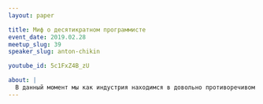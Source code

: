 ```yaml
---
layout: paper

title: Миф о десятикратном программисте
event_date: 2019.02.28
meetup_slug: 39
speaker_slug: anton-chikin

youtube_id: 5c1FxZ4B_zU

about: |
  В данный момент мы как индустрия находимся в довольно противоречивом положении: с одной стороны взрывообразный рост рабочих мест, с другой - отсутствие сложившихся практик и проверенных систем обучения. Почему одни программисты в десять раз продуктивнее других? Что можно сделать чтобы стать таким 10x программистом? Поговорим об этом на ближайшей встрече.
---
```

